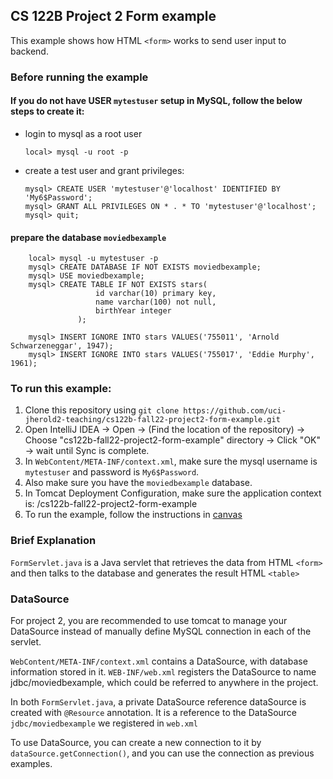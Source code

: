 ## CS 122B Project 2 Form example

This example shows how HTML `<form>` works to send user input to backend.

### Before running the example
#### If you do not have USER `mytestuser` setup in MySQL, follow the below steps to create it:

 - login to mysql as a root user 
    ```
    local> mysql -u root -p
    ```

 - create a test user and grant privileges:
    ```
    mysql> CREATE USER 'mytestuser'@'localhost' IDENTIFIED BY 'My6$Password';
    mysql> GRANT ALL PRIVILEGES ON * . * TO 'mytestuser'@'localhost';
    mysql> quit;
    ```

#### prepare the database `moviedbexample`
 
```    
    local> mysql -u mytestuser -p
    mysql> CREATE DATABASE IF NOT EXISTS moviedbexample;
    mysql> USE moviedbexample;
    mysql> CREATE TABLE IF NOT EXISTS stars(
                   id varchar(10) primary key,
                   name varchar(100) not null,
                   birthYear integer
               );
    
    mysql> INSERT IGNORE INTO stars VALUES('755011', 'Arnold Schwarzeneggar', 1947);
    mysql> INSERT IGNORE INTO stars VALUES('755017', 'Eddie Murphy', 1961);
```    

### To run this example: 
1. Clone this repository using `git clone https://github.com/uci-jherold2-teaching/cs122b-fall22-project2-form-example.git`
2. Open IntelliJ IDEA -> Open -> (Find the location of the repository) -> Choose "cs122b-fall22-project2-form-example" directory -> Click "OK" -> wait until Sync is complete.
3. In `WebContent/META-INF/context.xml`, make sure the mysql username is `mytestuser` and password is `My6$Password`.
4. Also make sure you have the `moviedbexample` database.
5. In Tomcat Deployment Configuration, make sure the application context is: /cs122b-fall22-project2-form-example
6. To run the example, follow the instructions in [canvas](https://canvas.eee.uci.edu/courses/40150/pages/intellij-idea-tomcat-configuration)


### Brief Explanation
`FormServlet.java` is a Java servlet that retrieves the data from HTML `<form>` and then talks to the database and generates the result HTML `<table>`

### DataSource
For project 2, you are recommended to use tomcat to manage your DataSource instead of manually define MySQL connection in each of the servlet.

`WebContent/META-INF/context.xml` contains a DataSource, with database information stored in it.
`WEB-INF/web.xml` registers the DataSource to name jdbc/moviedbexample, which could be referred to anywhere in the project.

In both `FormServlet.java`, a private DataSource reference dataSource is created with `@Resource` annotation. It is a reference to the DataSource `jdbc/moviedbexample` we registered in `web.xml`

To use DataSource, you can create a new connection to it by `dataSource.getConnection()`, and you can use the connection as previous examples.
